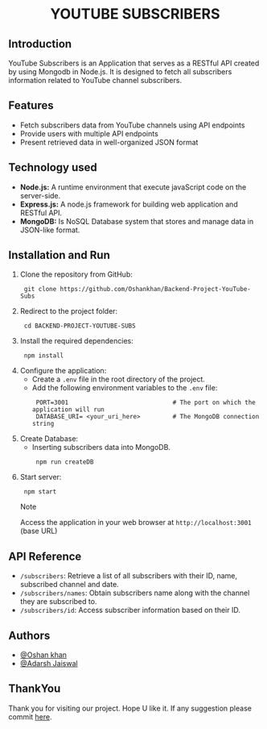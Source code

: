 <h1 align="center"> 
YOUTUBE SUBSCRIBERS
</h1>


## Introduction
YouTube Subscribers is an Application that serves as a RESTful API created by using Mongodb in Node.js. It is designed to fetch all subscribers information related to YouTube channel subscribers.

## Features

- Fetch subscribers data from YouTube channels using API endpoints
- Provide users with multiple API endpoints
- Present retrieved data in well-organized JSON format


## Technology used

- **Node.js:** A runtime environment that execute javaScript code on the server-side.
- **Express.js:** A node.js framework for building web application and RESTful API.
- **MongoDB:** Is NoSQL Database system that stores and manage data in JSON-like format.

## Installation and Run
1. Clone the repository from GitHub:
    ```
     git clone https://github.com/Oshankhan/Backend-Project-YouTube-Subs
    ```
2. Redirect to the project folder:
    ```
     cd BACKEND-PROJECT-YOUTUBE-SUBS
    ```
3. Install the required dependencies:
    ```
     npm install
    ```
4. Configure the application:
   - Create a `.env` file in the root directory of the project.
   - Add the following environment variables to the `.env` file:
      ```
       PORT=3001                             # The port on which the application will run
       DATABASE_URI= <your_uri_here>         # The MongoDB connection string
      ```
5. Create Database:
    - Inserting subscribers data into MongoDB.
        ```
         npm run createDB
        ```
6. Start server:
    ```
     npm start
    ```
    > [!NOTE]
    > Access the  application in your web browser at `http://localhost:3001` (base URL)

## API Reference

- `/subscribers`: Retrieve a list of all subscribers with their ID, name, subscribed channel and date.
- `/subscribers/names`: Obtain subscribers name along with the channel they are subscribed to.
- `/subscribers/id`: Access subscriber information based on their ID.    

## Authors

- [@Oshan khan](https://github.com/Oshankhan)
- [@Adarsh Jaiswal](https://github.com/adarsh6800)

## ThankYou

Thank you for visiting our project. Hope U like it. If any suggestion please commit [here](https://github.com/Oshankhan/Backend-Project-YouTube-Subs).